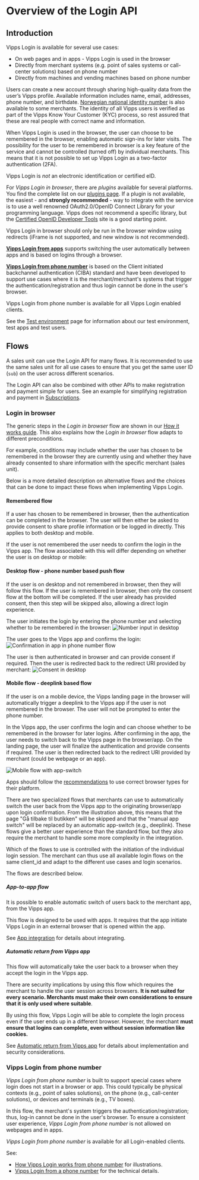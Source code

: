 <!-- START_METADATA
---
title: Overview of the Login API
sidebar_label: Overview
sidebar_position: 10
description: Vipps Login is available for several use cases.
pagination_next: null
pagination_prev: null
---
END_METADATA -->

# Overview of the Login API

## Introduction

Vipps Login is available for several use cases:

* On web pages and in apps - Vipps Login is used in the browser
* Directly from merchant systems (e.g. point of sales systems or call-center solutions) based on phone number
* Directly from machines and vending machines based on phone number

Users can create a new account through sharing high-quality data from the user’s Vipps profile. Available information includes name, email, addresses, phone number, and birthdate. [Norwegian national identity number](../vipps-login-api-faq.md#who-can-get-access-to-nin-and-how) is also available to some merchants.  The identity of all Vipps users is verified as part of the Vipps Know Your Customer (KYC) process, so rest assured that these are real people with correct name and information.

When Vipps Login is used in the browser, the user can choose to be remembered in the browser, enabling automatic sign-ins for later visits. The possibility for the user to be remembered in browser is a key feature of the service and cannot be controlled (turned off) by individual merchants. This means that it is not possible to set up Vipps Login as a two-factor authentication (2FA).

Vipps Login is *not* an electronic identification or certified eID.

For *Vipps Login in browser*, there are *plugins* available for several platforms.
You find the complete list on our [plugins page](https://developer.vippsmobilepay.com/docs/plugins).
If a plugin is not available, the easiest - and **strongly recommended** - way to integrate with the service
is to use a well renowned OAuth2.0/OpenID Connect Library for your programming language.
Vipps does not recommend a specific library, but the
[Certified OpenID Developer Tools](https://openid.net/developers/certified/) site is a good starting point.

Vipps Login in browser should only be run in the browser window using redirects (iFrame is not supported, and new window is not recommended).

[**Vipps Login from apps**](#app-to-app-flow) supports switching the user automatically between apps and is based on logins through a browser.

[**Vipps Login from phone number**](#vipps-login-from-phone-number) is based on the Client initiated backchannel authentication (CIBA) standard and have been developed to support use cases where it is the merchant/merchant's systems that trigger the authentication/registration and thus login cannot be done in the user's browser.

Vipps Login from phone number is available for all Vipps Login enabled clients.

See the [Test environment](https://developer.vippsmobilepay.com/docs/test-environment#vipps-test-apps)
page for information about our test environment, test apps and test users.

## Flows

A sales unit can use the Login API for many flows.
It is recommended to use the same sales unit for all use cases to ensure that you get the same user ID (`sub`) on the user across different scenarios.

The Login API can also be combined with other APIs to make registration and payment simple for users.
See an example for simplifying registration and payment in [Subscriptions](https://developer.vippsmobilepay.com/docs/solutions/recurring-and-login).

### Login in browser

The generic steps in the *Login in browser* flow are shown in our [How it works guide](../how-it-works/README.md). This also explains how the *Login in browser* flow adapts to different preconditions.

For example, conditions may include whether the user has chosen to be remembered in the browser they are currently using and whether they have already consented to share information with the specific merchant (sales unit).

Below is a more detailed description on alternative flows and the choices that can be done to impact these flows when implementing Vipps Login.

#### Remembered flow

If a user has chosen to be remembered in browser, then the authentication can be completed in the browser. The user will then either be asked to provide consent to share profile information or be logged in directly. This applies to both desktop and mobile.

If the user is not remembered the user needs to confirm the login in the Vipps app. The flow associated with this will differ depending on whether the user is on desktop or mobile:

#### Desktop flow - phone number based push flow

If the user is on desktop and not remembered in browser, then they will follow this flow. If the user is remembered in browser, then only the consent flow at the bottom will be completed. If the user already has provided consent, then this step will be skipped also, allowing a direct login experience.

The user initiates the login by entering the phone number and selecting whether to be remembered in the browser:
![Number input in desktop](../images/Number_input_flow_desktop1.png)

The user goes to the Vipps app and confirms the login:
![Confirmation in app in phone number flow](../images/Number_input_flow_app.png)

The user is then authenticated in browser and can provide consent if required. Then the user is redirected back to the redirect URI provided by merchant:
![Consent in desktop](../images/Number_input_flow_desktop2.png )

#### Mobile flow - deeplink based flow

If the user is on a mobile device, the Vipps landing page
in the browser will automatically trigger a deeplink to the Vipps app if the user is not remembered in the browser. The user will not be prompted to enter the phone number.

In the Vipps app, the user confirms the login and can choose whether to be remembered in the browser for later logins. After confirming in the app, the user needs to switch back to the Vipps page in the browser/app. On the landing page, the user will finalize the authentication and provide consents if required. The user is then redirected back to the redirect URI provided by merchant (could be webpage or an app).

![Mobile flow with app-switch](../images/Mobile_flow_with_partial-app_switch.png)

Apps should follow the [recommendations](important-information.md#using-vipps-login-in-native-applications) to use correct browser types for their platform.

There are two specialized flows that merchants can use to automatically switch the user back from the Vipps app to the originating browser/app upon login confirmation. From the illustration above, this means that the page "Gå tilbake til butikken" will be skipped and that the "manual app switch" will be replaced by an automatic app-switch (e.g., deeplink). These flows give a better user experience than the standard flow, but they also require the merchant to handle some more complexity in the integration.

Which of the flows to use is controlled with the initiation of the individual login session. The merchant can thus use all available login flows on the same client_id and adapt to the different use cases and login scenarios.

The flows are described below.

##### App-to-app flow

It is possible to enable automatic switch of users back to the merchant app,
from the Vipps app.

This flow is designed to be used with apps. It requires that the app initiate Vipps Login in an external browser that is opened within the app.

See [App integration](app-integration.md) for details about integrating.

##### Automatic return from Vipps app

This flow will automatically take the user back to a browser when they accept the login in the Vipps app.

There are security implications by using this flow which requires the merchant to handle the user session across browsers.
 **It is not suited for every scenario. Merchants must make their own considerations to ensure that it is only used where suitable**.

By using this flow, Vipps Login will be able to complete the login process even if the user ends up in a different browser. However, the merchant **must ensure that logins can complete, even without session information like cookies.**

See [Automatic return from Vipps app](flows/automatic-return.md) for details about implementation and security considerations.

### Vipps Login from phone number

*Vipps Login from phone number* is built to support special cases where login does not start in a browser or app. This could typically be physical contexts (e.g., point of sales solutions), on the phone (e.g., call-center solutions), or devices and terminals (e.g., TV boxes).

In this flow, the merchant's system triggers the authentication/registration; thus, log-in cannot be done in the user's browser.
To ensure a consistent user experience, *Vipps Login from phone number* is not allowed on webpages and in apps.

*Vipps Login from phone number* is available for all Login-enabled clients.

See:

* [How Vipps Login works from phone number](../how-it-works/vipps-login-from-phone-number-api-howitworks.md) for illustrations.
* [Vipps Login from a phone number](flows/phone-number-ciba-flows.md) for the technical details.
